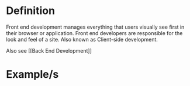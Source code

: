 # Definition

Front end development manages everything that users visually see first in their browser or application. Front end developers are responsible for the look and feel of a site. Also known as Client-side development.

Also see [[Back End Development]]
# Example/s